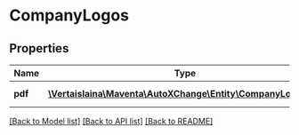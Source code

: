 # CompanyLogos

## Properties
Name | Type | Description | Notes
------------ | ------------- | ------------- | -------------
**pdf** | [**\Vertaislaina\Maventa\AutoXChange\Entity\CompanyLogoData**](CompanyLogoData.md) | Logo used in PDFs | [optional] 

[[Back to Model list]](../README.md#documentation-for-models) [[Back to API list]](../README.md#documentation-for-api-endpoints) [[Back to README]](../README.md)


